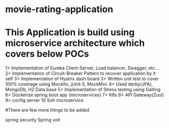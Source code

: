# movie-rating-application
# This Application is build using microservice architecture which covers below POCs

1> Implementation of Eureka Client-Server, Load balancer, Swagger, etc...
2> Implementation of Circuit-Breaker Pattern to recover application by it self 
3> Implementation of Hystrix dash board
3> Written unit test to cover 100% coverage using Mockito, jUnit-5, MockMvc
4> Used derby(JPA), MongoDb, H2 Data base
5> Implementation of Stress testing using Gatling 
6> Dockerize spring boot app (microservices)
7> K8s
8> API Gateway(Zuul)
9> config server
10 Solr microservice



#There are few more things to be added

spring security
Spring volt
